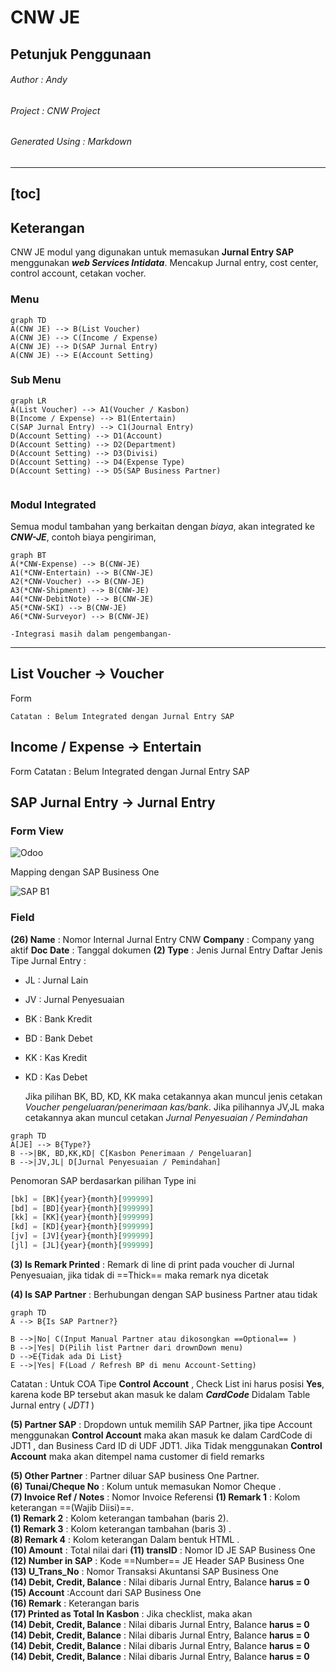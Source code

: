 # CNW JE
## Petunjuk Penggunaan

###### Author : Andy   
###### Project : CNW Project  
###### Generated Using : *Markdown*
  
---
[toc]
---
## Keterangan  

CNW JE modul yang digunakan untuk memasukan **Jurnal Entry SAP** menggunakan ***web Services Intidata***.  Mencakup Jurnal entry, cost center, control account, cetakan vocher.

### Menu 
```mermaid
graph TD
A(CNW JE) --> B(List Voucher)
A(CNW JE) --> C(Income / Expense)
A(CNW JE) --> D(SAP Jurnal Entry)
A(CNW JE) --> E(Account Setting)
```

### Sub Menu

```mermaid
graph LR
A(List Voucher) --> A1(Voucher / Kasbon)
B(Income / Expense) --> B1(Entertain)
C(SAP Jurnal Entry) --> C1(Journal Entry)
D(Account Setting) --> D1(Account)
D(Account Setting) --> D2(Department)
D(Account Setting) --> D3(Divisi)
D(Account Setting) --> D4(Expense Type)
D(Account Setting) --> D5(SAP Business Partner)


```
### Modul Integrated
Semua modul tambahan yang berkaitan dengan *biaya*, akan integrated ke ***CNW-JE***, contoh biaya pengiriman, 
```mermaid
graph BT
A(*CNW-Expense) --> B(CNW-JE)
A1(*CNW-Entertain) --> B(CNW-JE)
A2(*CNW-Voucher) --> B(CNW-JE)
A3(*CNW-Shipment) --> B(CNW-JE)
A4(*CNW-DebitNote) --> B(CNW-JE)
A5(*CNW-SKI) --> B(CNW-JE)
A6(*CNW-Surveyor) --> B(CNW-JE)
```
	-Integrasi masih dalam pengembangan- 
---  
## List Voucher -> Voucher

Form 

	Catatan : Belum Integrated dengan Jurnal Entry SAP

## Income / Expense -> Entertain
Form
	Catatan : Belum Integrated dengan Jurnal Entry SAP


## SAP Jurnal Entry -> Jurnal Entry

### Form View
![Odoo](https://www.dropbox.com/s/w8tgqavs7sjxsmu/WhatsApp%20Image%202021-04-27%20at%205.29.23%20PM.jpeg?dl=1)

Mapping dengan SAP Business One

![SAP B1](https://www.dropbox.com/s/md3aqf9uwd0sn2d/WhatsApp%20Image%202021-04-27%20at%205.29.24%20PM.jpeg?dl=1)



### Field 
**(26) Name** : Nomor Internal Jurnal Entry CNW
**Company** : Company yang aktif
**Doc Date** : Tanggal dokumen
**(2) Type** : Jenis Jurnal Entry
	Daftar Jenis Tipe Jurnal Entry :
* JL : Jurnal Lain
* JV : Jurnal Penyesuaian
* BK : Bank Kredit
* BD : Bank Debet
* KK : Kas Kredit
* KD : Kas Debet

	Jika pilihan BK, BD, KD, KK maka cetakannya akan muncul jenis cetakan *Voucher pengeluaran/penerimaan kas/bank*. Jika pilihannya JV,JL maka cetakannya akan muncul cetakan *Jurnal Penyesuaian / Pemindahan*

```mermaid
graph TD
A[JE] --> B{Type?}
B -->|BK, BD,KK,KD| C[Kasbon Penerimaan / Pengeluaran]
B -->|JV,JL| D[Jurnal Penyesuaian / Pemindahan]

```

Penomoran SAP berdasarkan pilihan Type ini 

```python
[bk] = [BK]{year}{month}[999999]
[bd] = [BD]{year}{month}[999999]
[kk] = [KK]{year}{month}[999999]
[kd] = [KD]{year}{month}[999999]
[jv] = [JV]{year}{month}[999999]
[jl] = [JL]{year}{month}[999999]
```

**(3) Is Remark Printed** : Remark di line di print pada voucher di Jurnal Penyesuaian, jika tidak di ==Thick==  maka remark nya dicetak  

**(4) Is SAP Partner** : Berhubungan dengan SAP business Partner atau tidak

```mermaid
graph TD
A --> B{Is SAP Partner?}

B -->|No| C(Input Manual Partner atau dikosongkan ==Optional== )
B -->|Yes| D(Pilih list Partner dari drownDown menu)
D -->E{Tidak ada Di List}
E -->|Yes| F(Load / Refresh BP di menu Account-Setting)
```
Catatan : Untuk COA Tipe **Control Account** ,  Check List ini harus posisi **Yes**, karena kode BP tersebut akan masuk ke dalam ***CardCode*** Didalam Table Jurnal entry (  *JDT1* )

**(5) Partner SAP** : Dropdown untuk memilih SAP Partner, jika tipe Account menggunakan **Control Account**  maka akan masuk ke dalam CardCode di JDT1 , dan Business Card ID di UDF JDT1.  Jika Tidak menggunakan **Control Account** maka akan ditempel nama customer di field remarks

**(5) Other Partner** : Partner diluar SAP business One Partner.  
**(6) Tunai/Cheque No** : Kolum untuk memasukan Nomor Cheque .  
**(7) Invoice Ref / Notes** : Nomor Invoice Referensi
**(1) Remark 1** : Kolom keterangan ==(Wajib Diisi)==.  
**(1) Remark 2** : Kolom keterangan tambahan (baris 2).  
**(1) Remark 3** : Kolom keterangan tambahan (baris 3) .  
**(8) Remark 4** : Kolom keterangan Dalam bentuk HTML .  
**(10) Amount** :  Total nilai dari 
**(11) transID** :  Nomor ID JE SAP Business One  
**(12) Number in SAP** : Kode ==Number==  JE Header SAP Business One  
**(13) U_Trans_No** : Nomor Transaksi Akuntansi SAP Business One  
**(14) Debit, Credit, Balance** : Nilai dibaris Jurnal Entry, Balance **harus = 0**  
**(15) Account** :Account dari SAP Business One    
**(16) Remark** : Keterangan baris   
**(17) Printed as Total In Kasbon** : Jika checklist, maka akan   
**(14) Debit, Credit, Balance** : Nilai dibaris Jurnal Entry, Balance **harus = 0**  
**(14) Debit, Credit, Balance** : Nilai dibaris Jurnal Entry, Balance **harus = 0**  
**(14) Debit, Credit, Balance** : Nilai dibaris Jurnal Entry, Balance **harus = 0**  
**(14) Debit, Credit, Balance** : Nilai dibaris Jurnal Entry, Balance **harus = 0**  














<!--stackedit_data:
eyJoaXN0b3J5IjpbLTIyNzU1Nzc5NywxNDEwNDg1MDczLDIxMT
Q1MDM1MTAsLTE1NDkzOTEyMjEsLTE3ODMzODYyNzUsLTIwNDgy
MzMxNDEsLTE0ODI4NTAwMDgsLTY4ODI1MTIxMiwtODk1NjQ3Mj
cyLDExMDA4Mzg3NjYsLTExNjAwNzE0NTksMTg1ODA0MzE4LDMw
MzE4MzExLC00MTIyMjE2NjEsMTA3NzE4MDQyMCwtMTcwMzk5NT
g5NywtMTk1NTA5NDg4Miw0MzA2ODkwMTEsLTIwODg3NDY2MTJd
fQ==
-->